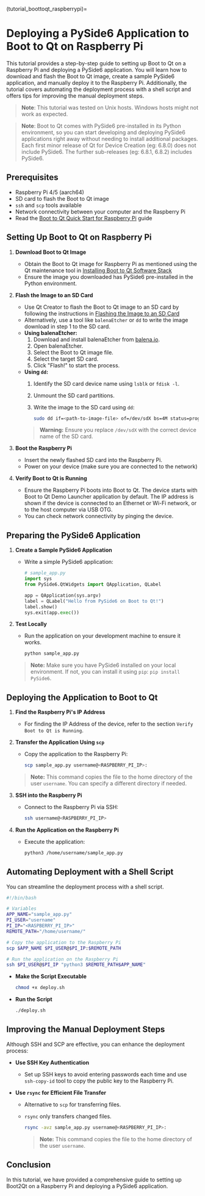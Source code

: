(tutorial_boottoqt_raspberrypi)=

# Deploying a PySide6 Application to Boot to Qt on Raspberry Pi

This tutorial provides a step-by-step guide to setting up Boot to Qt on a Raspberry Pi and deploying
a PySide6 application. You will learn how to download and flash the Boot to Qt image, create a
sample PySide6 application, and manually deploy it to the Raspberry Pi. Additionally, the tutorial
covers automating the deployment process with a shell script and offers tips for improving the
manual deployment steps.

> **Note**: This tutorial was tested on Unix hosts. Windows hosts might not work as expected.

> **Note**: Boot to Qt comes with PySide6 pre-installed in its Python environment, so you can start
> developing and deploying PySide6 applications right away without needing to install additional
> packages. Each first minor release of Qt for Device Creation (eg: 6.8.0) does not include PySide6.
> The further sub-releases (eg: 6.8.1, 6.8.2) includes PySide6.

## Prerequisites

- Raspberry Pi 4/5 (aarch64)
- SD card to flash the Boot to Qt image
- `ssh` and `scp` tools available
- Network connectivity between your computer and the Raspberry Pi
- Read the [Boot to Qt Quick Start for Raspberry Pi][boot2qt-quick-start] guide

## Setting Up Boot to Qt on Raspberry Pi

1. **Download Boot to Qt Image**
   - Obtain the Boot to Qt image for Raspberry Pi as mentioned using the Qt maintenance tool in
     [Installing Boot to Qt Software Stack][installing-boot2qt]
   - Ensure the image you downloaded has PySide6 pre-installed in the Python environment.

2. **Flash the Image to an SD Card**
   - Use Qt Creator to flash the Boot to Qt image to an SD card by following the instructions in
     [Flashing the Image to an SD Card][flashing-image]
   - Alternatively, use a tool like `balenaEtcher` or `dd` to write the image download in step 1 to
     the SD card.
   - **Using balenaEtcher:**
     1. Download and install balenaEtcher from [balena.io][balenaetcher].
     2. Open balenaEtcher.
     3. Select the Boot to Qt image file.
     4. Select the target SD card.
     5. Click "Flash!" to start the process.
   - **Using `dd`:**
     1. Identify the SD card device name using `lsblk` or `fdisk -l`.
     2. Unmount the SD card partitions.
     3. Write the image to the SD card using `dd`:

        ```sh
        sudo dd if=<path-to-image-file> of=/dev/sdX bs=4M status=progress
        ```
     > **Warning:** Ensure you replace `/dev/sdX` with the correct device name of the SD card.

3. **Boot the Raspberry Pi**
   - Insert the newly flashed SD card into the Raspberry Pi.
   - Power on your device (make sure you are connected to the network)

4. **Verify Boot to Qt is Running**
   - Ensure the Raspberry Pi boots into Boot to Qt. The device starts with Boot to Qt Demo Launcher
     application by default. The IP address is shown if the device is connected to an Ethernet or
     Wi-Fi network, or to the host computer via USB OTG.
   - You can check network connectivity by pinging the device.

## Preparing the PySide6 Application

1. **Create a Sample PySide6 Application**
   - Write a simple PySide6 application:

     ```python
     # sample_app.py
     import sys
     from PySide6.QtWidgets import QApplication, QLabel

     app = QApplication(sys.argv)
     label = QLabel("Hello from PySide6 on Boot to Qt!")
     label.show()
     sys.exit(app.exec())
     ```

2. **Test Locally**
   - Run the application on your development machine to ensure it works.

     ```sh
     python sample_app.py
     ```
    > **Note:** Make sure you have PySide6 installed on your local environment. If not, you can install
    > it using `pip`: `pip install PySide6`.


## Deploying the Application to Boot to Qt

1. **Find the Raspberry Pi's IP Address**
   - For finding the IP Address of the device, refer to the section `Verify Boot to Qt is Running`.

2. **Transfer the Application Using `scp`**
   - Copy the application to the Raspberry Pi:

     ```sh
     scp sample_app.py username@<RASPBERRY_PI_IP>:
     ```
    > **Note:** This command copies the file to the home directory of the user `username`. You can
    > specify a different directory if needed.

3. **SSH into the Raspberry Pi**
   - Connect to the Raspberry Pi via SSH:

     ```sh
     ssh username@<RASPBERRY_PI_IP>
     ```

4. **Run the Application on the Raspberry Pi**
   - Execute the application:

     ```sh
     python3 /home/username/sample_app.py
     ```

## Automating Deployment with a Shell Script

You can streamline the deployment process with a shell script.

```sh
#!/bin/bash

# Variables
APP_NAME="sample_app.py"
PI_USER="username"
PI_IP="<RASPBERRY_PI_IP>"
REMOTE_PATH="/home/username/"

# Copy the application to the Raspberry Pi
scp $APP_NAME $PI_USER@$PI_IP:$REMOTE_PATH

# Run the application on the Raspberry Pi
ssh $PI_USER@$PI_IP "python3 $REMOTE_PATH$APP_NAME"
```

- **Make the Script Executable**

  ```sh
  chmod +x deploy.sh
  ```

- **Run the Script**

  ```sh
  ./deploy.sh
  ```

## Improving the Manual Deployment Steps

Although SSH and SCP are effective, you can enhance the deployment process:

- **Use SSH Key Authentication**
  - Set up SSH keys to avoid entering passwords each time and use `ssh-copy-id` tool to copy the
    public key to the Raspberry Pi.

- **Use `rsync` for Efficient File Transfer**
  - Alternative to `scp` for transferring files.
  - `rsync` only transfers changed files.

    ```sh
    rsync -avz sample_app.py username@<RASPBERRY_PI_IP>:
    ```
    > **Note:** This command copies the file to the home directory of the user `username`.

## Conclusion

In this tutorial, we have provided a comprehensive guide to setting up Boot2Qt on a Raspberry Pi and
deploying a PySide6 application.

[boot2qt-quick-start]: https://doc.qt.io/Boot2Qt/b2qt-qsg-raspberry.html
[installing-boot2qt]: https://doc.qt.io/Boot2Qt/b2qt-qsg-raspberry.html#installing-boot-to-qt-software-stack-using-qt-maintenance-tool
[flashing-image]: https://doc.qt.io/Boot2Qt/b2qt-qsg-raspberry.html#installing-boot-to-qt-on-the-target-device
[qt-creator]: https://doc.qt.io/qtcreator
[balenaetcher]: https://etcher.balena.io/
